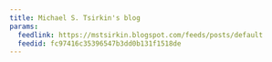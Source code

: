 ```yaml
---
title: Michael S. Tsirkin's blog
params:
  feedlink: https://mstsirkin.blogspot.com/feeds/posts/default
  feedid: fc97416c35396547b3dd0b131f1518de
---
```

